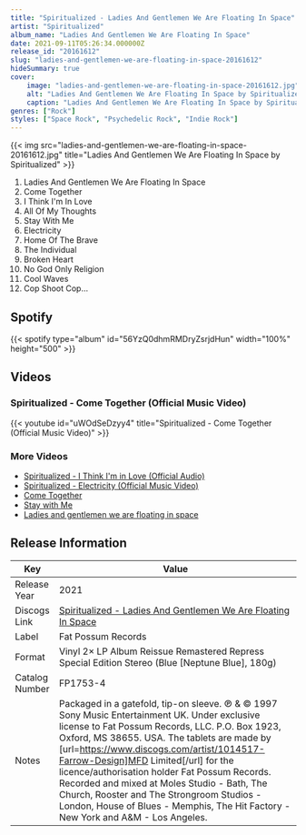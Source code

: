 ```yaml
---
title: "Spiritualized - Ladies And Gentlemen We Are Floating In Space"
artist: "Spiritualized"
album_name: "Ladies And Gentlemen We Are Floating In Space"
date: 2021-09-11T05:26:34.000000Z
release_id: "20161612"
slug: "ladies-and-gentlemen-we-are-floating-in-space-20161612"
hideSummary: true
cover:
    image: "ladies-and-gentlemen-we-are-floating-in-space-20161612.jpg"
    alt: "Ladies And Gentlemen We Are Floating In Space by Spiritualized"
    caption: "Ladies And Gentlemen We Are Floating In Space by Spiritualized"
genres: ["Rock"]
styles: ["Space Rock", "Psychedelic Rock", "Indie Rock"]
---
```


{{< img src="ladies-and-gentlemen-we-are-floating-in-space-20161612.jpg" title="Ladies And Gentlemen We Are Floating In Space by Spiritualized" >}}

<!-- section break -->

1. Ladies And Gentlemen We Are Floating In Space
2. Come Together
3. I Think I'm In Love
4. All Of My Thoughts
5. Stay With Me
6. Electricity
7. Home Of The Brave
8. The Individual
9. Broken Heart
10. No God Only Religion
11. Cool Waves
12. Cop Shoot Cop…

<!-- section break -->


## Spotify
{{< spotify type="album" id="56YzQ0dhmRMDryZsrjdHun" width="100%" height="500" >}}



## Videos
### Spiritualized - Come Together (Official Music Video)
{{< youtube id="uWOdSeDzyy4" title="Spiritualized - Come Together (Official Music Video)" >}}<br>

### More Videos

- [Spiritualized - I Think I'm in Love (Official Audio)](https://www.youtube.com/watch?v=CyZ4IvOwJYI)
- [Spiritualized - Electricity (Official Music Video)](https://www.youtube.com/watch?v=ZVKXnWDeNr8)
- [Come Together](https://www.youtube.com/watch?v=idRkBNs-Jgs)
- [Stay with Me](https://www.youtube.com/watch?v=gSGA1Q5NFUM)
- [Ladies and gentlemen we are floating in space](https://www.youtube.com/watch?v=-UGbOqadHb0)


## Release Information
|  Key           | Value                                                |
| ---------------| ---------------------------------------------------- |
| Release Year   | 2021                                   |
| Discogs Link   | [Spiritualized - Ladies And Gentlemen We Are Floating In Space](https://www.discogs.com/release/20161612-Spiritualized-Ladies-And-Gentlemen-We-Are-Floating-In-Space) |
| Label          | Fat Possum Records |
| Format         | Vinyl 2× LP Album Reissue Remastered Repress Special Edition Stereo (Blue [Neptune Blue], 180g) |
| Catalog Number | FP1753-4 |
| Notes | Packaged in a gatefold, tip-on sleeve.  ℗ & © 1997 Sony Music Entertainment UK. Under exclusive license to Fat Possum Records, LLC. P.O. Box 1923, Oxford, MS 38655. USA. The tablets are made by [url=https://www.discogs.com/artist/1014517-Farrow-Design]MFD Limited[/url] for the licence/authorisation holder Fat Possum Records.  Recorded and mixed at Moles Studio - Bath, The Church, Rooster and The Strongroom Studios - London, House of Blues - Memphis, The Hit Factory - New York and A&M - Los Angeles.   |